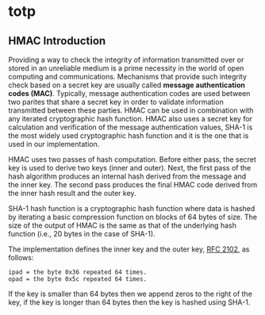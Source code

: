 # totp

## HMAC Introduction

Providing a way to check the integrity of information transmitted over or stored in an unreliable medium is a prime necessity in the world of open computing and communications. Mechanisms that provide such integrity check based on a secret key are usually called __message authentication codes (MAC)__. Typically, message authentication codes are used between two parites that share a secret key in order to validate information transmitted between these parties. HMAC can be used in combination with any iterated cryptographic hash function. HMAC also uses a secret key for calculation and verification of the message authentication values, SHA-1 is the most widely used cryptographic hash function and it is the one that is used in our implementation.

HMAC uses two passes of hash computation. Before either pass, the secret key is used to derive two keys (inner and outer). Next, the first pass of the hash algorithm produces an internal hash derived from the message and the inner key. The second pass produces the final HMAC code derived from the inner hash result and the outer key.

SHA-1 hash function is a cryptographic hash function where data is hashed by iterating a basic compression function on blocks of 64 bytes of size. The size of the output of HMAC is the same as that of the underlying hash function (i.e., 20 bytes in the case of SHA-1).

The implementation defines the inner key and the outer key, [RFC 2102](https://datatracker.ietf.org/doc/html/rfc2104), as follows:

```text
ipad = the byte 0x36 repeated 64 times.
opad = the byte 0x5c repeated 64 times.
```

If the key is smaller than 64 bytes then we append zeros to the right of the key, if the key is longer than 64 bytes then the key is hashed using SHA-1.
